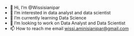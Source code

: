 - 👋 Hi, I’m @Wissisianipar
- 👀 I’m interested in data analyst and data scientist
- 🌱 I’m currently learning Data Science
- 💞️ I’m looking to work on Data Analyst and Data Scientist
- 📫 How to reach me email wissi.aminisianipar@gmail.com

<!---
Wissisianipar/Wissisianipar is a ✨ special ✨ repository because its `README.md` (this file) appears on your GitHub profile.
You can click the Preview link to take a look at your changes.
--->
